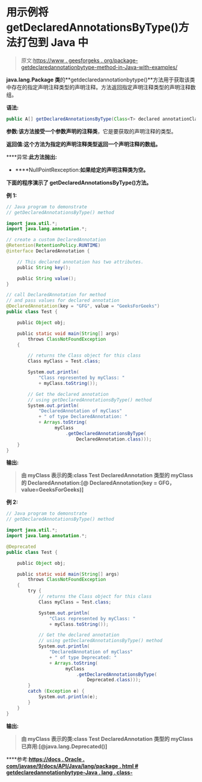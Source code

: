 # 用示例将 getDeclaredAnnotationsByType()方法打包到 Java 中

> 原文:[https://www . geesforgeks . org/package-getdeclaredannotationbytype-method-in-Java-with-examples/](https://www.geeksforgeeks.org/package-getdeclaredannotationsbytype-method-in-java-with-examples/)

**java.lang.Package 类**的**getdeclaredannotationbytype()**方法用于获取该类中存在的指定声明注释类型的声明注释。方法返回指定声明注释类型的声明注释数组。

**语法:**

```java
public A[] getDeclaredAnnotationsByType(Class<T> declared annotationClass)

```

**参数:**该方法接受一个参数**声明的注释类**，它是要获取的声明注释的类型。

**返回值:**这个方法为指定的声明注释类型返回一个声明注释的数组**。**

****异常:**此方法抛出:**

*   ****NullPointRexception:**如果给定的声明注释类为空。**

**下面的程序演示了 getDeclaredAnnotationsByType()方法。**

****例 1:****

```java
// Java program to demonstrate
// getDeclaredAnnotationsByType() method

import java.util.*;
import java.lang.annotation.*;

// create a custom DeclaredAnnotation
@Retention(RetentionPolicy.RUNTIME)
@interface DeclaredAnnotation {

    // This declared annotation has two attributes.
    public String key();

    public String value();
}

// call DeclaredAnnotation for method
// and pass values for declared annotation
@DeclaredAnnotation(key = "GFG", value = "GeeksForGeeks")
public class Test {

    public Object obj;

    public static void main(String[] args)
        throws ClassNotFoundException
    {

        // returns the Class object for this class
        Class myClass = Test.class;

        System.out.println(
            "Class represented by myClass: "
            + myClass.toString());

        // Get the declared annotation
        // using getDeclaredAnnotationsByType() method
        System.out.println(
            "DeclaredAnnotation of myClass"
            + " of type DeclaredAnnotation: "
            + Arrays.toString(
                  myClass
                      .getDeclaredAnnotationsByType(
                          DeclaredAnnotation.class)));
    }
}
```

****输出:****

> **由 myClass 表示的类:class Test
> DeclaredAnnotation 类型的 myClass 的 DeclaredAnnotation:[@ DeclaredAnnotation(key = GFG，value=GeeksForGeeks)]**

****例 2:****

```java
// Java program to demonstrate
// getDeclaredAnnotationsByType() method

import java.util.*;
import java.lang.annotation.*;

@Deprecated
public class Test {

    public Object obj;

    public static void main(String[] args)
        throws ClassNotFoundException
    {
        try {
            // returns the Class object for this class
            Class myClass = Test.class;

            System.out.println(
                "Class represented by myClass: "
                + myClass.toString());

            // Get the declared annotation
            // using getDeclaredAnnotationsByType() method
            System.out.println(
                "DeclaredAnnotation of myClass"
                + " of type Deprecated: "
                + Arrays.toString(
                      myClass
                          .getDeclaredAnnotationsByType(
                              Deprecated.class)));
        }
        catch (Exception e) {
            System.out.println(e);
        }
    }
}
```

****输出:****

> **由 myClass 表示的类:class Test
> DeclaredAnnotation 类型的 myClass 已弃用:[@java.lang.Deprecated()]**

****参考:**[https://docs . Oracle . com/javase/9/docs/API/Java/lang/package . html # getdeclaredannotationbytype-Java . lang . class-](https://docs.oracle.com/javase/9/docs/api/java/lang/Package.html#getDeclaredAnnotationsByType-java.lang.Class-)**